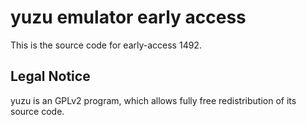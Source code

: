 yuzu emulator early access
=============

This is the source code for early-access 1492.

## Legal Notice

yuzu is an GPLv2 program, which allows fully free redistribution of its source code.